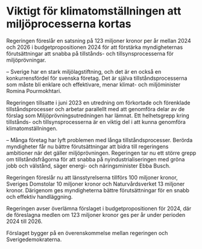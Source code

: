 # Viktigt för klimatomställningen att miljöprocesserna kortas

Regeringen föreslår en satsning på 123 miljoner kronor per år mellan 2024 och 2026 i budgetpropositionen 2024 för att förstärka myndigheternas förutsättningar att snabba på tillstånds- och tillsynsprocesserna för miljöprövningar.

– Sverige har en stark miljölagstiftning, och det är en också en konkurrensfördel för svenska företag. Det är själva tillståndsprocesserna som måste bli enklare och effektivare, menar klimat- och miljöminister Romina Pourmokhtari.

Regeringen tillsatte i juni 2023 en utredning om förkortade och förenklade tillståndsprocesser och arbetar parallellt med att genomföra delar av de förslag som Miljöprövningsutredningen har lämnat. Ett helhetsgrepp kring tillstånds- och tillsynsprocesserna är en viktig del i att kunna genomföra klimatomställningen.

– Många företag har lyft problemen med långa tillståndsprocesser. Berörda myndigheter får nu bättre förutsättningar att bidra till regeringens ambitioner när det gäller miljöprövningen. Regeringen tar nu ett större grepp om tillståndsfrågorna för att snabba på nyindustrialiseringen med gröna jobb och välstånd, säger energi- och näringsminister Ebba Busch.

Regeringen föreslår nu att länsstyrelserna tillförs 100 miljoner kronor, Sveriges Domstolar 10 miljoner kronor och Naturvårdsverket 13 miljoner kronor. Därigenom ges myndigheterna bättre förutsättningar för en snabb och effektiv handläggning.

Regeringen avser överlämna förslaget i budgetpropositionen för 2024, där de föreslagna medlen om 123 miljoner kronor ges per år under perioden 2024 till 2026.

Förslaget bygger på en överenskommelse mellan regeringen och Sverigedemokraterna.
